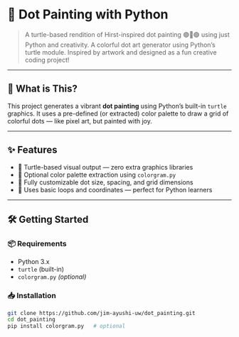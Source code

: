 # 🎨 Dot Painting with Python
> A turtle-based rendition of Hirst-inspired dot painting 🟣🔵🟢 using just Python and creativity.
> A colorful dot art generator using Python’s turtle module. Inspired by artwork and designed as a fun creative coding project!

---

## 🚀 What is This?

This project generates a vibrant **dot painting** using Python’s built-in `turtle` graphics. It uses a pre-defined (or extracted) color palette to draw a grid of colorful dots — like pixel art, but painted with joy.

---

## ✨ Features

- 🐢 Turtle-based visual output — zero extra graphics libraries
- 🎨 Optional color palette extraction using `colorgram.py`
- 🎯 Fully customizable dot size, spacing, and grid dimensions
- 🔁 Uses basic loops and coordinates — perfect for Python learners

---

## 🛠️ Getting Started

### 📦 Requirements
- Python 3.x
- `turtle` (built-in)
- `colorgram.py` *(optional)*

### 📥 Installation

```bash
git clone https://github.com/jim-ayushi-uw/dot_painting.git
cd dot_painting
pip install colorgram.py   # optional
